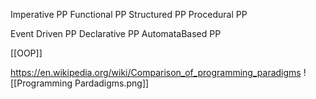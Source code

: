 Imperative PP
Functional PP
Structured PP
Procedural PP

Event Driven PP
Declarative PP
AutomataBased PP

[[OOP]]

https://en.wikipedia.org/wiki/Comparison_of_programming_paradigms
![[Programming Pardadigms.png]]